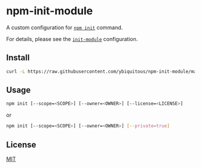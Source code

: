 # npm-init-module

A custom configuration for [`npm init`](https://docs.npmjs.com/cli/init) command.

For details, please see the [`init-module`](https://docs.npmjs.com/misc/config#init-module) configuration.

## Install

```sh
curl -L https://raw.githubusercontent.com/ybiquitous/npm-init-module/master/index.js > ~/.npm-init.js
```

## Usage

```sh
npm init [--scope=<SCOPE>] [--owner=<OWNER>] [--license=<LICENSE>]
```

or

```sh
npm init [--scope=<SCOPE>] [--owner=<OWNER>] [--private=true]
```

## License

[MIT](LICENSE)
